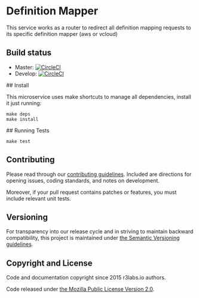 # Definition Mapper

This service works as a router to redirect all definition mapping requests to its specific definition mapper (aws or vcloud)


## Build status

* Master: [![CircleCI](https://circleci.com/gh/ErnestIO/definition-mapper/tree/master.svg?style=svg)](https://circleci.com/gh/ErnestIO/definition-mapper/tree/master)
* Develop: [![CircleCI](https://circleci.com/gh/ErnestIO/definition-mapper/tree/develop.svg?style=svg)](https://circleci.com/gh/ErnestIO/definition-mapper/tree/develop)

## Install

This microservice uses make shortcuts to manage all dependencies, install it just running:
```
make deps
make install
```


## Running Tests

```
make test
```

## Contributing

Please read through our
[contributing guidelines](CONTRIBUTING.md).
Included are directions for opening issues, coding standards, and notes on
development.

Moreover, if your pull request contains patches or features, you must include
relevant unit tests.

## Versioning

For transparency into our release cycle and in striving to maintain backward
compatibility, this project is maintained under [the Semantic Versioning guidelines](http://semver.org/).

## Copyright and License

Code and documentation copyright since 2015 r3labs.io authors.

Code released under
[the Mozilla Public License Version 2.0](LICENSE).
